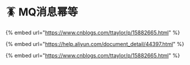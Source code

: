 # 🪳 MQ消息幂等

{% embed url="https://www.cnblogs.com/ttaylor/p/15882665.html" %}

{% embed url="https://help.aliyun.com/document_detail/44397.html" %}

{% embed url="https://www.cnblogs.com/ttaylor/p/15882665.html" %}
